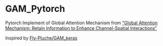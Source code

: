 # GAM_Pytorch
Pytorch Implement of Global Attention Mechanism from ["Global Attention Mechanism: Retain Information to Enhance Channel-Spatial Interactions"](https://arxiv.org/abs/2112.05561)

Inspired by [Fly-Pluche/GAM_keras](https://github.com/Fly-Pluche/GAM_keras)

